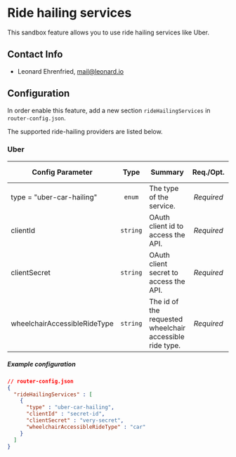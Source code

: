 # Ride hailing services

This sandbox feature allows you to use ride hailing services like Uber.

## Contact Info

- Leonard Ehrenfried, [mail@leonard.io](mailto:mail@leonard.io)

## Configuration

In order enable this feature, add a new section `rideHailingServices` in `router-config.json`.

The supported ride-hailing providers are listed below.

### Uber

<!-- uber-car-hailing BEGIN -->
<!-- NOTE! This section is auto-generated. Do not change, change doc in code instead. -->

| Config Parameter             |   Type   | Summary                                                  |  Req./Opt. | Default Value | Since |
|------------------------------|:--------:|----------------------------------------------------------|:----------:|---------------|:-----:|
| type = "uber-car-hailing"    |  `enum`  | The type of the service.                                 | *Required* |               |  2.3  |
| clientId                     | `string` | OAuth client id to access the API.                       | *Required* |               |  2.3  |
| clientSecret                 | `string` | OAuth client secret to access the API.                   | *Required* |               |  2.3  |
| wheelchairAccessibleRideType | `string` | The id of the requested wheelchair accessible ride type. | *Required* |               |  2.3  |


##### Example configuration

```JSON
// router-config.json
{
  "rideHailingServices" : [
    {
      "type" : "uber-car-hailing",
      "clientId" : "secret-id",
      "clientSecret" : "very-secret",
      "wheelchairAccessibleRideType" : "car"
    }
  ]
}
```

<!-- uber-car-hailing END -->
